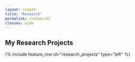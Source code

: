 ```yaml
---
layout: single
title: "Research"
permalink: /research/
classes: wide
---
```


## My Research Projects

{% include feature_row id="research_projects" type="left" %}

